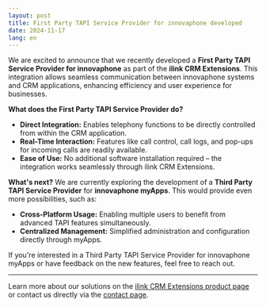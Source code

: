 ```yaml
---
layout: post
title: First Party TAPI Service Provider for innovaphone developed
date: 2024-11-17
lang: en
---
```


We are excited to announce that we recently developed a **First Party TAPI Service Provider for innovaphone** as part of the **ilink CRM Extensions**. This integration allows seamless communication between innovaphone systems and CRM applications, enhancing efficiency and user experience for businesses.

**What does the First Party TAPI Service Provider do?**
- **Direct Integration:** Enables telephony functions to be directly controlled from within the CRM application.
- **Real-Time Interaction:** Features like call control, call logs, and pop-ups for incoming calls are readily available.
- **Ease of Use:** No additional software installation required – the integration works seamlessly through ilink CRM Extensions.

**What's next?**
We are currently exploring the development of a **Third Party TAPI Service Provider** for **innovaphone myApps**. This would provide even more possibilities, such as:
- **Cross-Platform Usage:** Enabling multiple users to benefit from advanced TAPI features simultaneously.
- **Centralized Management:** Simplified administration and configuration directly through myApps.

If you're interested in a Third Party TAPI Service Provider for innovaphone myApps or have feedback on the new features, feel free to reach out.

---

Learn more about our solutions on the [ilink CRM Extensions product page](../products/ilink-crm-extensions) or contact us directly via the [contact page](../contact).
